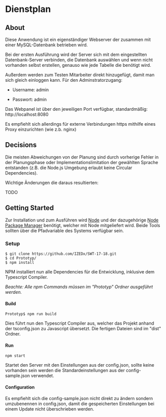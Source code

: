 # Dienstplan #

## About ##
Diese Anwendung ist ein eigenständiger Webserver der zusammen mit einer MySQL-Datenbank betrieben wird.

Bei der ersten Ausführung wird der Server sich mit dem eingestellten Datenbank-Server verbinden,
die Datenbank auswählen und wenn nicht vorhanden selbst erstellen, genauso wie jede Tabelle die benötigt wird.

Außerdem werden zum Testen Mitarbeiter direkt hinzugefügt, damit man sich gleich einloggen kann.
Für den Adminstratorzugang:

* Username: admin

* Passwort: admin

Das Webpanel ist über den jeweiligen Port verfügbar, standardmäßig: http://localhost:8080

Es empfiehlt sich allerdings für externe Verbindungen https mithilfe eines Proxy einzurichten (wie z.b. nginx)

## Decisions ##

Die meisten Abweichungen von der Planung sind durch vorherige Fehler in der Planungsphase oder Implementationslimitation der gewählten Sprache entstanden (z.B. die Node.js Umgebung erlaubt keine Circular Dependencies). 

Wichtige Änderungen die daraus resultierten:

TODO

## Getting Started ##

Zur Installation und zum Ausführen wird [Node](https://nodejs.org) und
der dazugehörige [Node Package Manager](https://www.npmjs.com/) benötigt, welcher
mit Node mitgeliefert wird. Beide Tools sollten über die Pfadvariable
des Systems verfügbar sein.

### Setup ###
```
$ git clone https://github.com/IZEDx/SWT-17-18.git
$ cd Prototyp/
$ npm install
```

NPM installiert nun alle Dependencies für die Entwicklung, inklusive dem
Typescript Compiler.

_Beachte: Alle npm Commands müssen im "Prototyp" Ordner ausgeführt
werden._

#### Build ####

```
Prototyp$ npm run build
```

Dies führt nun den Typescript Compiler aus, welcher das Projekt anhand
der tsconfig.json zu Javascript übersetzt. Die fertigen Dateien sind
im "dist" Ordner.

#### Run ####
```
npm start
```

Startet den Server mit den Einstellungen aus der config.json, sollte keine vorhanden sein werden die Standardeinstellungen aus der config-sample.json verwendet.

#### Configuration ####

Es empfiehlt sich die config-sample.json nicht direkt zu ändern sondern umzubenennen in config.json, damit die gespeicherten Einstellungen bei einem Update nicht überschrieben werden.
